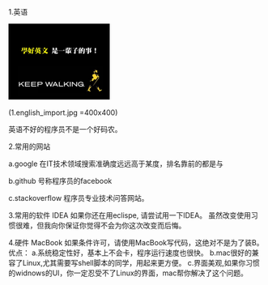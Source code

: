 1.英语

<img src="1.english_import.jpg" widht="150px" height="150px"/>

(1.english_import.jpg =400x400)

英语不好的程序员不是一个好码农。

2.常用的网站

a.google
在IT技术领域搜索准确度远远高于某度，排名靠前的都是与

b.github
号称程序员的facebook

c.stackoverflow
程序员专业技术问答网站。

3.常用的软件
IDEA
如果你还在用eclispe, 请尝试用一下IDEA。
虽然改变使用习惯很难，但我向你保证你觉得不会为你这次改变而后悔。

4.硬件
MacBook
如果条件许可，请使用MacBook写代码，这绝对不是为了装B。
优点：
a.系统稳定性好，基本上不会卡，程序运行速度也很快。
b.mac很好的兼容了Linux,尤其需要写shell脚本的同学，用起来更方便。
c.界面美观,如果你习惯的widnows的UI，你一定忍受不了Linux的界面，mac帮你解决了这个问题。 




